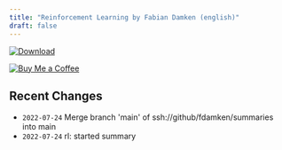 ```yaml
---
title: "Reinforcement Learning by Fabian Damken (english)"
draft: false
---
```


[![Download](/download.png)](rl-summary.pdf)

[![Buy Me a Coffee](/kofi.png)](https://ko-fi.com/fdamken)

## Recent Changes
- `2022-07-24` Merge branch 'main' of ssh://github/fdamken/summaries into main
- `2022-07-24` rl: started summary
